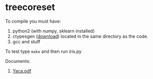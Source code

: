 treecoreset
===========

To compile you must have:

 1. python2 (with numpy, sklearn installed)
 2. ctypesgen ([download](https://code.google.com/p/ctypesgen/)) located in the same directory as the code.
 3. gcc and stuff

To test type `make` and then run iris.py

Documents:

 1. [Yaca.pdf](https://github.com/yrapop01/treecoreset/blob/master/yaca.pdf)
